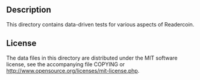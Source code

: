Description
------------

This directory contains data-driven tests for various aspects of Readercoin.

License
--------

The data files in this directory are distributed under the MIT software
license, see the accompanying file COPYING or
http://www.opensource.org/licenses/mit-license.php.


